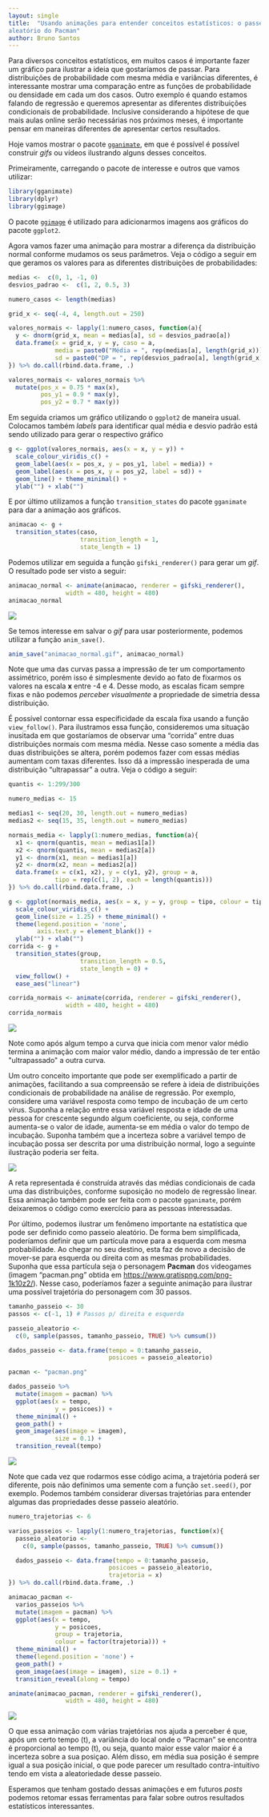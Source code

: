 ```yaml
---
layout: single
title:  "Usando animações para entender conceitos estatísticos: o passeio
aleatório do Pacman"
author: Bruno Santos
---
```


Para diversos conceitos estatísticos, em muitos casos é importante fazer
um gráfico para ilustrar a ideia que gostaríamos de passar. Para
distribuições de probabilidade com mesma média e variâncias diferentes,
é interessante mostrar uma comparação entre as funções de probabilidade
ou densidade em cada um dos casos. Outro exemplo é quando estamos
falando de regressão e queremos apresentar as diferentes distribuições
condicionais de probabilidade. Inclusive considerando a hipótese de 
que mais aulas online serão necessárias nos próximos meses, é 
importante pensar em maneiras diferentes de apresentar certos 
resultados.

Hoje vamos mostrar o pacote [`gganimate`](https://gganimate.com/), em
que é possível é possível construir *gifs* ou vídeos ilustrando alguns
desses conceitos.

Primeiramente, carregando o pacote de interesse e outros que vamos
utilizar:

``` r
library(gganimate)
library(dplyr)
library(ggimage)
```

O pacote [`ggimage`](https://cran.r-project.org/web/packages/ggimage/index.html)
é utilizado para adicionarmos imagens aos gráficos do pacote 
`ggplot2`.

Agora vamos fazer uma animação para mostrar a diferença da
distribuição normal conforme mudamos os seus parâmetros. Veja o código
a seguir em que geramos os valores para as diferentes distribuições de
probabilidades:

``` r
medias <-  c(0, 1, -1, 0)
desvios_padrao <-  c(1, 2, 0.5, 3)

numero_casos <- length(medias)

grid_x <- seq(-4, 4, length.out = 250)

valores_normais <- lapply(1:numero_casos, function(a){
  y <- dnorm(grid_x, mean = medias[a], sd = desvios_padrao[a])
  data.frame(x = grid_x, y = y, caso = a, 
             media = paste0("Média = ", rep(medias[a], length(grid_x))),
             sd = paste0("DP = ", rep(desvios_padrao[a], length(grid_x))))
}) %>% do.call(rbind.data.frame, .)

valores_normais <- valores_normais %>%
  mutate(pos_x = 0.75 * max(x), 
         pos_y1 = 0.9 * max(y), 
         pos_y2 = 0.7 * max(y))
```

Em seguida criamos um gráfico utilizando o `ggplot2` de maneira usual.
Colocamos também *labels* para identificar qual média e desvio padrão
está sendo utilizado para gerar o respectivo gráfico

``` r
g <- ggplot(valores_normais, aes(x = x, y = y)) + 
  scale_colour_viridis_c() + 
  geom_label(aes(x = pos_x, y = pos_y1, label = media)) +
  geom_label(aes(x = pos_x, y = pos_y2, label = sd)) +
  geom_line() + theme_minimal() + 
  ylab("") + xlab("") 
```

E por último utilizamos a função `transition_states` do pacote
`gganimate` para dar a animação aos gráficos.

``` r
animacao <- g + 
  transition_states(caso, 
                    transition_length = 1,
                    state_length = 1) 
```

Podemos utilizar em seguida a função `gifski_renderer()` para gerar um
*gif*. O resultado pode ser visto a seguir:

``` r
animacao_normal <- animate(animacao, renderer = gifski_renderer(),
                width = 480, height = 480)
animacao_normal
```

![](/assets/images/unnamed-chunk-4-1.gif)<!-- -->

Se temos interesse em salvar o *gif* para usar posteriormente, podemos
utilizar a função `anim_save()`.

``` r
anim_save("animacao_normal.gif", animacao_normal)
```

Note que uma das curvas passa a impressão de ter um comportamento
assimétrico, porém isso é simplesmente devido ao fato de fixarmos os
valores na escala **x** entre -4 e 4. Desse
modo, as escalas ficam sempre fixas e não podemos *perceber visualmente*
a propriedade de simetria dessa distribuição.

É possível contornar essa especificidade da escala fixa usando a função
`view_follow()`. Para ilustramos essa função, consideremos uma situação
inusitada em que gostaríamos de observar uma “corrida” entre duas
distribuições normais com mesma média. Nesse caso somente a média das
duas distribuições se altera, porém podemos fazer com essas médias
aumentam com taxas diferentes. Isso dá a impressão inesperada de uma
distribuição “ultrapassar” a outra. Veja o código a seguir:

``` r
quantis <- 1:299/300

numero_medias <- 15

medias1 <- seq(20, 30, length.out = numero_medias)
medias2 <- seq(15, 35, length.out = numero_medias)

normais_media <- lapply(1:numero_medias, function(a){
  x1 <- qnorm(quantis, mean = medias1[a])
  x2 <- qnorm(quantis, mean = medias2[a])
  y1 <- dnorm(x1, mean = medias1[a])
  y2 <- dnorm(x2, mean = medias2[a])
  data.frame(x = c(x1, x2), y = c(y1, y2), group = a, 
             tipo = rep(c(1, 2), each = length(quantis)))
}) %>% do.call(rbind.data.frame, .)

g <- ggplot(normais_media, aes(x = x, y = y, group = tipo, colour = tipo)) + 
  scale_colour_viridis_c() +
  geom_line(size = 1.25) + theme_minimal() +
  theme(legend.position = 'none', 
        axis.text.y = element_blank()) + 
  ylab("") + xlab("") 
corrida <- g + 
  transition_states(group, 
                    transition_length = 0.5,
                    state_length = 0) + 
  view_follow() + 
  ease_aes("linear") 

corrida_normais <- animate(corrida, renderer = gifski_renderer(),
                width = 480, height = 480)
corrida_normais
```

![](/assets/images/unnamed-chunk-6-1.gif)<!-- -->

Note como após algum tempo a curva que inicia com menor valor médio 
termina a animação com maior valor médio, dando a impressão de ter 
então "ultrapassado" a outra curva.

Um outro conceito importante que pode ser exemplificado a partir de
animações, facilitando a sua compreensão se refere à ideia de
distribuições condicionais de probabilidade na análise de regressão.
Por exemplo, considere uma variável resposta como tempo de
incubação de um certo vírus. Suponha a relação entre essa variável 
resposta e idade de uma pessoa for crescente segundo algum 
coeficiente, ou seja, conforme aumenta-se o valor de idade, 
aumenta-se em média o valor do tempo de incubação. Suponha também 
que a incerteza sobre a variável tempo de incubação possa ser descrita 
por uma distribuição normal, logo a seguinte ilustração poderia ser feita.

![](/assets/images/anim9.gif)

A reta representada é construída através das médias condicionais de cada
uma das distribuições, conforme suposição no modelo de regressão linear.
Essa animação também pode ser feita com o pacote `gganimate`, porém
deixaremos o código como exercício para as pessoas interessadas.

Por último, podemos ilustrar um fenômeno importante na estatística que
pode ser definido como passeio aleatório. De forma bem simplificada,
poderíamos definir que um partícula move para a esquerda com mesma
probabilidade. Ao chegar no seu destino, esta faz de novo a decisão de
mover-se para esquerda ou direita com as mesmas probabilidades. Suponha 
que essa partícula seja o personagem **Pacman** dos videogames (imagem
“pacman.png” obtida em <https://www.gratispng.com/png-1k10z2/>). Nesse
caso, poderíamos fazer a seguinte animação para ilustrar uma possível
trajetória do personagem com 30 passos.

``` r
tamanho_passeio <- 30
passos <- c(-1, 1) # Passos p/ direita e esquerda

passeio_aleatorio <- 
  c(0, sample(passos, tamanho_passeio, TRUE) %>% cumsum())

dados_passeio <- data.frame(tempo = 0:tamanho_passeio, 
                            posicoes = passeio_aleatorio)

pacman <- "pacman.png"

dados_passeio %>%
  mutate(imagem = pacman) %>% 
  ggplot(aes(x = tempo, 
             y = posicoes)) +
  theme_minimal() + 
  geom_path() + 
  geom_image(aes(image = imagem),
             size = 0.1) +
  transition_reveal(tempo)
```

![](/assets/images/unnamed-chunk-7-1.gif)<!-- -->

Note que cada vez que rodarmos esse código acima, a trajetória poderá
ser diferente, pois não definimos uma semente com a função `set.seed()`,
por exemplo. Podemos também considerar diversas trajetórias para
entender algumas das propriedades desse passeio aleatório.

``` r
numero_trajetorias <- 6

varios_passeios <- lapply(1:numero_trajetorias, function(x){
  passeio_aleatorio <- 
    c(0, sample(passos, tamanho_passeio, TRUE) %>% cumsum())

  dados_passeio <- data.frame(tempo = 0:tamanho_passeio, 
                            posicoes = passeio_aleatorio, 
                            trajetoria = x)
}) %>% do.call(rbind.data.frame, .)

animacao_pacman <- 
  varios_passeios %>%
  mutate(imagem = pacman) %>% 
  ggplot(aes(x = tempo, 
             y = posicoes,
             group = trajetoria, 
             colour = factor(trajetoria))) +
  theme_minimal() + 
  theme(legend.position = 'none') + 
  geom_path() + 
  geom_image(aes(image = imagem), size = 0.1) +
  transition_reveal(along = tempo)

animate(animacao_pacman, renderer = gifski_renderer(),
                width = 480, height = 480)
```

![](/assets/images/unnamed-chunk-8-1.gif)<!-- -->

O que essa animação com várias trajetórias nos ajuda a perceber é que,
após um certo tempo \(t\), a variância do local onde o “Pacman” se
encontra é proporcional ao tempo \(t\), ou seja, quanto maior esse valor
maior é a incerteza sobre a sua posiçao. Além disso, em média sua
posição é sempre igual a sua posição inicial, o que pode parecer
um resultado contra-intuitivo tendo em vista a aleatoriedade desse
passeio.

Esperamos que tenham gostado dessas animações e em futuros *posts*
podemos retomar essas ferramentas para falar sobre outros resultados
estatísticos interessantes.
